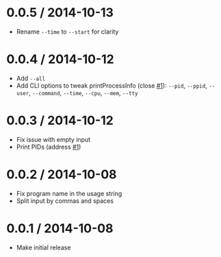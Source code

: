 0.0.5 / 2014-10-13
==================

  * Rename `--time` to `--start` for clarity

0.0.4 / 2014-10-12
==================

  * Add `--all`
  * Add CLI options to tweak printProcessInfo (close [#1](https://github.com/eush77/killsome/issues/1)):
	`--pid`, `--ppid`, `--user`, `--command`, `--time`, `--cpu`, `--mem`, `--tty`

0.0.3 / 2014-10-12
==================

  * Fix issue with empty input
  * Print PIDs (address [#1](https://github.com/eush77/killsome/issues/1))

0.0.2 / 2014-10-08
==================

  * Fix program name in the usage string
  * Split input by commas and spaces

0.0.1 / 2014-10-08
==================

  * Make initial release
